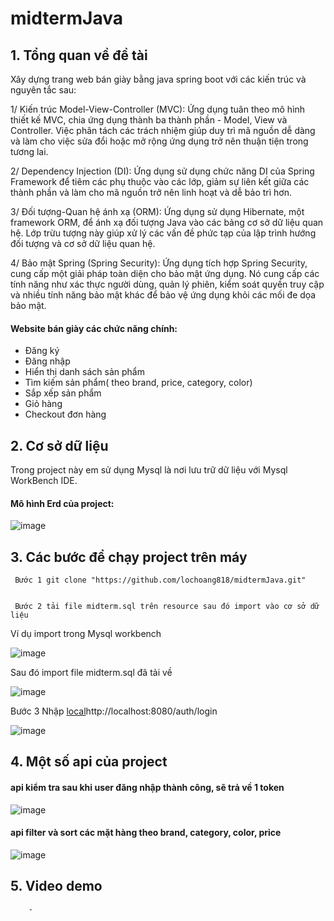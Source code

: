 # midtermJava
## 1. Tổng quan về đề tài
Xây dựng trang web bán giày bằng java spring boot với các kiến trúc và nguyên tắc sau:

1/ Kiến trúc Model-View-Controller (MVC): Ứng dụng tuân theo mô hình thiết kế MVC, chia ứng dụng thành ba thành phần - Model, View và Controller. Việc phân tách các trách nhiệm giúp duy trì mã nguồn dễ dàng và làm cho việc sửa đổi hoặc mở rộng ứng dụng trở nên thuận tiện trong tương lai.

2/ Dependency Injection (DI): Ứng dụng sử dụng chức năng DI của Spring Framework để tiêm các phụ thuộc vào các lớp, giảm sự liên kết giữa các thành phần và làm cho mã nguồn trở nên linh hoạt và dễ bảo trì hơn.

3/ Đối tượng-Quan hệ ánh xạ (ORM): Ứng dụng sử dụng Hibernate, một framework ORM, để ánh xạ đối tượng Java vào các bảng cơ sở dữ liệu quan hệ. Lớp trừu tượng này giúp xử lý các vấn đề phức tạp của lập trình hướng đối tượng và cơ sở dữ liệu quan hệ.

4/ Bảo mật Spring (Spring Security): Ứng dụng tích hợp Spring Security, cung cấp một giải pháp toàn diện cho bảo mật ứng dụng. Nó cung cấp các tính năng như xác thực người dùng, quản lý phiên, kiểm soát quyền truy cập và nhiều tính năng bảo mật khác để bảo vệ ứng dụng khỏi các mối đe dọa bảo mật.

#### Website bán giày các chức năng chính:
- Đăng ký
- Đăng nhập
- Hiển thị danh sách sản phẩm
- Tìm kiếm sản phẩm( theo brand, price, category, color)
- Sắp xếp sản phẩm
- Giỏ hàng
- Checkout đơn hàng
## 2. Cơ sở dữ liệu
  Trong project này em sử dụng Mysql là nơi lưu trữ dữ liệu với Mysql WorkBench IDE.
  #### Mô hình Erd của project:
  ![image](https://github.com/lochoang818/midtermJava/assets/143815472/5d2c7e8e-2ae3-41a3-bee8-8303adb3927f)
  
## 3. Các bước để chạy project trên máy

     Bước 1 git clone "https://github.com/lochoang818/midtermJava.git"

    
     Bước 2 tải file midterm.sql trên resource sau đó import vào cơ sở dữ liệu
    
Ví dụ import trong Mysql workbench

![image](https://github.com/lochoang818/midtermJava/assets/143815472/2e40013f-7a78-4386-9821-d5d630dff58d)

Sau đó import file midterm.sql đã tải về 

![image](https://github.com/lochoang818/midtermJava/assets/143815472/d5dcc53d-7e60-4f18-9a01-468ab47901df)

   Bước 3 Nhập [local](http://localhost:8080/auth/login)http://localhost:8080/auth/login
   
  ![image](https://github.com/lochoang818/midtermJava/assets/143815472/6ac8db81-3769-4a7a-b5f0-efa80cc09d41)


  ## 4. Một số api của project
 #### api kiểm tra sau khi user đăng nhập thành công, sẽ trả về 1 token
 ![image](https://github.com/lochoang818/midtermJava/assets/143815472/bd307017-030b-4785-80a4-0cdbd7daad1e)
 #### api filter và sort các mặt hàng theo brand, category, color, price
 ![image](https://github.com/lochoang818/midtermJava/assets/143815472/ec5160e5-2615-4e43-90c0-8b60c93c5651)
 
## 5. Video demo

        - 
  
